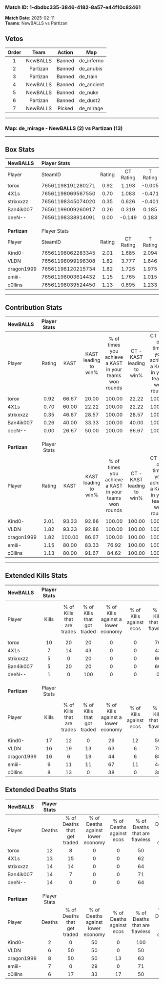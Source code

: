 ### Match ID: 1-dbdbc335-3846-4182-8a57-e44f10c82461  
**Match Date**: 2025-02-11  
**Teams**: NewBALLS vs Partizan  

## Vetos  

| Order | Team | Action | Map |
| :---: | :--: | :----: | --- |
| 1 | NewBALLS | Banned | de_inferno |
| 2 | Partizan | Banned | de_anubis |
| 3 | Partizan | Banned | de_train |
| 4 | NewBALLS | Banned | de_ancient |
| 5 | NewBALLS | Banned | de_nuke |
| 6 | Partizan | Banned | de_dust2 |
| 7 | NewBALLS | Picked | de_mirage |

---  

### **Map**: de_mirage - NewBALLS (2) vs Partizan (13)  
---  

## Box Stats  

| **NewBALLS** | Player Stats      |        |           |          |        |       |       |         |        |      |     |
| :- | :- | :-: | :-: | :-: | :-: | :-: | :-: | :-: | :-: | :-: | :-: |
| Player       | SteamID           | Rating | CT Rating | T Rating |  KAST  |  ADR  | Kills | Assists | Deaths | K/D  | HS% |
| torox        | 76561198191280271 |  0.92  |   1.193   |  -0.005  | 66.67  | 64.5  |  10   |    2    |   12   | 0.83 | 10  |
| 4X1s         | 76561198069567550 |  0.70  |   1.083   |  -0.471  | 60.00  | 74.9  |   7   |    3    |   13   | 0.54 | 57  |
| strixxxzz    | 76561198345074020 |  0.35  |   0.626   |  -0.401  | 46.67  | 46.8  |   5   |    1    |   14   | 0.36 | 40  |
| Ban4ik007    | 76561199009260917 |  0.26  |   0.319   |  0.185   | 40.00  | 32.9  |   5   |    1    |   14   | 0.36 | 40  |
| deeN--       | 76561198338914091 |  0.00  |  -0.149   |  0.183   | 26.67  | 27.5  |   1   |    2    |   14   | 0.07 | 100 |
|              |                   |        |           |          |        |       |       |         |        |      |     |
|              |                   |        |           |          |        |       |       |         |        |      |     |
|              |                   |        |           |          |        |       |       |         |        |      |     |
| **Partizan** | Player Stats      |        |           |          |        |       |       |         |        |      |     |
| Player       | SteamID           | Rating | CT Rating | T Rating |  KAST  |  ADR  | Kills | Assists | Deaths | K/D  | HS% |
| Kind0-       | 76561198062283345 |  2.01  |   1.685   |  2.094   | 93.33  | 104.7 |  17   |    3    |   2    | 8.50 | 35  |
| VLDN         | 76561198099198308 |  1.82  |   3.777   |  1.646   | 93.33  | 108.2 |  16   |    4    |   6    | 2.67 | 68  |
| dragon1999   | 76561198120215734 |  1.82  |   1.725   |  1.975   | 100.00 | 111.2 |  16   |    5    |   8    | 2.00 | 68  |
| emiii-       | 76561198003614432 |  1.15  |   1.765   |  1.015   | 80.00  | 67.0  |   9   |    3    |   7    | 1.29 | 77  |
| c0llins      | 76561198039524450 |  1.13  |   0.895   |  1.233   | 80.00  | 67.7  |   8   |    3    |   6    | 1.33 | 37  |
---  

## Contribution Stats  

| **NewBALLS** | Player Stats |        |                      |                                                        |                           |                                                             |                          |                                                            |
| :- | :-: | :-: | :-: | :-: | :-: | :-: | :-: | :-: |
| Player       |    Rating    |  KAST  | KAST leading to win% | % of times you achieve a KAST in your teams won rounds | CT - KAST leading to win% | CT - % of times you achieve a KAST in your teams won rounds | T - KAST leading to win% | T - % of times you achieve a KAST in your teams won rounds |
| torox        |     0.92     | 66.67  |        20.00         |                         100.00                         |           22.22           |                           100.00                            |           0.00           |                            0.00                            |
| 4X1s         |     0.70     | 60.00  |        22.22         |                         100.00                         |           22.22           |                           100.00                            |           0.00           |                            0.00                            |
| strixxxzz    |     0.35     | 46.67  |        28.57         |                         100.00                         |           28.57           |                           100.00                            |           0.00           |                            0.00                            |
| Ban4ik007    |     0.26     | 40.00  |        33.33         |                         100.00                         |           40.00           |                           100.00                            |           0.00           |                            0.00                            |
| deeN--       |     0.00     | 26.67  |        50.00         |                         100.00                         |           66.67           |                           100.00                            |           0.00           |                            0.00                            |
|              |              |        |                      |                                                        |                           |                                                             |                          |                                                            |
|              |              |        |                      |                                                        |                           |                                                             |                          |                                                            |
|              |              |        |                      |                                                        |                           |                                                             |                          |                                                            |
| **Partizan** | Player Stats |        |                      |                                                        |                           |                                                             |                          |                                                            |
| Player       |    Rating    |  KAST  | KAST leading to win% | % of times you achieve a KAST in your teams won rounds | CT - KAST leading to win% | CT - % of times you achieve a KAST in your teams won rounds | T - KAST leading to win% | T - % of times you achieve a KAST in your teams won rounds |
| Kind0-       |     2.01     | 93.33  |        92.86         |                         100.00                         |          100.00           |                           100.00                            |          90.91           |                           100.00                           |
| VLDN         |     1.82     | 93.33  |        92.86         |                         100.00                         |          100.00           |                           100.00                            |          90.91           |                           100.00                           |
| dragon1999   |     1.82     | 100.00 |        86.67         |                         100.00                         |          100.00           |                           100.00                            |          83.33           |                           100.00                           |
| emiii-       |     1.15     | 80.00  |        83.33         |                         76.92                          |          100.00           |                           100.00                            |          77.78           |                           70.00                            |
| c0llins      |     1.13     | 80.00  |        91.67         |                         84.62                          |          100.00           |                           100.00                            |          88.89           |                           80.00                            |
---  

## Extended Kills Stats  

| **NewBALLS** | Player Stats |                            |                            |                                    |                         |                              |                                 |                                       |                    |           |
| :- | :-: | :-: | :-: | :-: | :-: | :-: | :-: | :-: | :-: | :-: |
| Player       |    Kills     | % of Kills that are trades | % of Kills that got traded | % of Kills against a lower economy | % of Kills against ecos | % of Kills that are flawless | % of Kills that are close duels | % of Kills that are assisted by flash | Pistol Round Kills | AWP Kills |
| torox        |      10      |             20             |             20             |                 0                  |            0            |              70              |                0                |                   0                   |         4          |     1     |
| 4X1s         |      7       |             14             |             43             |                 0                  |            0            |              43              |                0                |                   0                   |         0          |     2     |
| strixxxzz    |      5       |             0              |             20             |                 0                  |            0            |              60              |               20                |                   0                   |         0          |     0     |
| Ban4ik007    |      5       |             20             |             20             |                 0                  |            0            |              60              |                0                |                   0                   |         0          |     1     |
| deeN--       |      1       |             0              |            100             |                 0                  |            0            |              0               |                0                |                   0                   |         0          |     1     |
|              |              |                            |                            |                                    |                         |                              |                                 |                                       |                    |           |
|              |              |                            |                            |                                    |                         |                              |                                 |                                       |                    |           |
|              |              |                            |                            |                                    |                         |                              |                                 |                                       |                    |           |
| **Partizan** | Player Stats |                            |                            |                                    |                         |                              |                                 |                                       |                    |           |
| Player       |    Kills     | % of Kills that are trades | % of Kills that got traded | % of Kills against a lower economy | % of Kills against ecos | % of Kills that are flawless | % of Kills that are close duels | % of Kills that are assisted by flash | Pistol Round Kills | AWP Kills |
| Kind0-       |      17      |             12             |             0              |                 29                 |           12            |              59              |               12                |                   0                   |         7          |     4     |
| VLDN         |      16      |             19             |             13             |                 63                 |            6            |              75              |                6                |                   0                   |         0          |     4     |
| dragon1999   |      16      |             6              |             19             |                 44                 |            6            |              88              |                6                |                  13                   |         0          |     1     |
| emiii-       |      9       |             11             |             11             |                 67                 |           11            |              44              |                0                |                   0                   |         0          |     1     |
| c0llins      |      8       |             13             |             0              |                 38                 |            0            |              38              |               13                |                   0                   |         0          |     0     |
## Extended Deaths Stats  

| **NewBALLS** | Player Stats |                             |                                   |                          |                               |                            |                           |               |
| :- | :-: | :-: | :-: | :-: | :-: | :-: | :-: | :-: |
| Player       |    Deaths    | % of Deaths that get traded | % of Deaths against lower economy | % of Deaths against ecos | % of Deaths that are flawless | % of Deaths that are close | % of Deaths while blinded | Deaths to AWP |
| torox        |      12      |              8              |                 0                 |            0             |              50               |             8              |             0             |       4       |
| 4X1s         |      13      |             15              |                 0                 |            0             |              62               |             15             |             0             |       0       |
| strixxxzz    |      14      |             14              |                 0                 |            0             |              64               |             7              |             7             |       2       |
| Ban4ik007    |      14      |              7              |                 0                 |            0             |              71               |             7              |             0             |       1       |
| deeN--       |      14      |              0              |                 0                 |            0             |              64               |             0              |             7             |       0       |
|              |              |                             |                                   |                          |                               |                            |                           |               |
|              |              |                             |                                   |                          |                               |                            |                           |               |
|              |              |                             |                                   |                          |                               |                            |                           |               |
| **Partizan** | Player Stats |                             |                                   |                          |                               |                            |                           |               |
| Player       |    Deaths    | % of Deaths that get traded | % of Deaths against lower economy | % of Deaths against ecos | % of Deaths that are flawless | % of Deaths that are close | % of Deaths while blinded | Deaths to AWP |
| Kind0-       |      2       |              0              |                50                 |            0             |              100              |             0              |             0             |       0       |
| VLDN         |      6       |             50              |                50                 |            0             |              50               |             17             |             0             |       1       |
| dragon1999   |      8       |             50              |                50                 |            13            |              63               |             0              |             0             |       1       |
| emiii-       |      7       |              0              |                29                 |            0             |              71               |             0              |             0             |       1       |
| c0llins      |      6       |             17              |                33                 |            17            |              50               |             0              |             0             |       1       |
